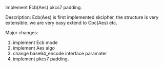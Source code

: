 Implement Ecb(Aes) pkcs7 padding.

Description:
Ecb(Aes) is first implemented skcipher, the structure is very extensible.
we are very easy extend to Cbc(Aes) etc.

Major changes:
1. implement Ecb mode
2. implement Aes algo
3. change base64_encode interface paramater
4. implement pkcs7 padding.
